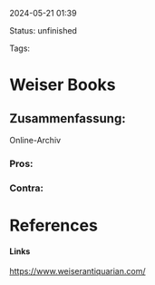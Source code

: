 2024-05-21 01:39

Status: unfinished

Tags:

# Weiser Books

## Zusammenfassung:
Online-Archiv


### Pros:

### Contra:

# References

#### Links
https://www.weiserantiquarian.com/